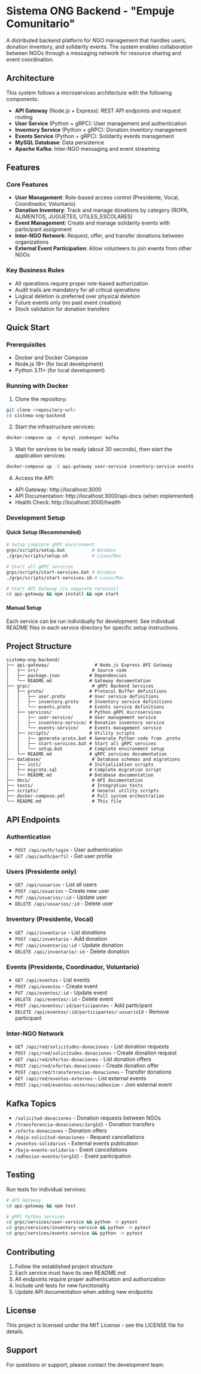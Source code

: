 # Sistema ONG Backend - "Empuje Comunitario"

A distributed backend platform for NGO management that handles users, donation inventory, and solidarity events. The system enables collaboration between NGOs through a messaging network for resource sharing and event coordination.

## Architecture

This system follows a microservices architecture with the following components:

- **API Gateway** (Node.js + Express): REST API endpoints and request routing
- **User Service** (Python + gRPC): User management and authentication
- **Inventory Service** (Python + gRPC): Donation inventory management
- **Events Service** (Python + gRPC): Solidarity events management
- **MySQL Database**: Data persistence
- **Apache Kafka**: Inter-NGO messaging and event streaming

## Features

### Core Features
- **User Management**: Role-based access control (Presidente, Vocal, Coordinador, Voluntario)
- **Donation Inventory**: Track and manage donations by category (ROPA, ALIMENTOS, JUGUETES, UTILES_ESCOLARES)
- **Event Management**: Create and manage solidarity events with participant assignment
- **Inter-NGO Network**: Request, offer, and transfer donations between organizations
- **External Event Participation**: Allow volunteers to join events from other NGOs

### Key Business Rules
- All operations require proper role-based authorization
- Audit trails are mandatory for all critical operations
- Logical deletion is preferred over physical deletion
- Future events only (no past event creation)
- Stock validation for donation transfers

## Quick Start

### Prerequisites

- Docker and Docker Compose
- Node.js 18+ (for local development)
- Python 3.11+ (for local development)

### Running with Docker

1. Clone the repository:
```bash
git clone <repository-url>
cd sistema-ong-backend
```

2. Start the infrastructure services:
```bash
docker-compose up -d mysql zookeeper kafka
```

3. Wait for services to be ready (about 30 seconds), then start the application services:
```bash
docker-compose up -d api-gateway user-service inventory-service events-service
```

4. Access the API:
- API Gateway: http://localhost:3000
- API Documentation: http://localhost:3000/api-docs (when implemented)
- Health Check: http://localhost:3000/health

### Development Setup

#### Quick Setup (Recommended)
```bash
# Setup complete gRPC environment
grpc/scripts/setup.bat          # Windows
./grpc/scripts/setup.sh         # Linux/Mac

# Start all gRPC services
grpc/scripts/start-services.bat # Windows
./grpc/scripts/start-services.sh # Linux/Mac

# Start API Gateway (in separate terminal)
cd api-gateway && npm install && npm start
```

#### Manual Setup
Each service can be run individually for development. See individual README files in each service directory for specific setup instructions.

## Project Structure

```
sistema-ong-backend/
├── api-gateway/                 # Node.js Express API Gateway
│   ├── src/                    # Source code
│   ├── package.json           # Dependencies
│   └── README.md              # Gateway documentation
├── grpc/                       # gRPC Backend Services
│   ├── proto/                 # Protocol Buffer definitions
│   │   ├── user.proto         # User service definitions
│   │   ├── inventory.proto    # Inventory service definitions
│   │   └── events.proto       # Events service definitions
│   ├── services/              # Python gRPC microservices
│   │   ├── user-service/      # User management service
│   │   ├── inventory-service/ # Donation inventory service
│   │   └── events-service/    # Events management service
│   ├── scripts/               # Utility scripts
│   │   ├── generate-proto.bat # Generate Python code from .proto
│   │   ├── start-services.bat # Start all gRPC services
│   │   └── setup.bat          # Complete environment setup
│   └── README.md              # gRPC services documentation
├── database/                   # Database schemas and migrations
│   ├── init/                  # Initialization scripts
│   ├── migrate.sql            # Complete migration script
│   └── README.md              # Database documentation
├── docs/                       # API documentation
├── tests/                      # Integration tests
├── scripts/                    # General utility scripts
├── docker-compose.yml          # Full system orchestration
└── README.md                   # This file
```

## API Endpoints

### Authentication
- `POST /api/auth/login` - User authentication
- `GET /api/auth/perfil` - Get user profile

### Users (Presidente only)
- `GET /api/usuarios` - List all users
- `POST /api/usuarios` - Create new user
- `PUT /api/usuarios/:id` - Update user
- `DELETE /api/usuarios/:id` - Delete user

### Inventory (Presidente, Vocal)
- `GET /api/inventario` - List donations
- `POST /api/inventario` - Add donation
- `PUT /api/inventario/:id` - Update donation
- `DELETE /api/inventario/:id` - Delete donation

### Events (Presidente, Coordinador, Voluntario)
- `GET /api/eventos` - List events
- `POST /api/eventos` - Create event
- `PUT /api/eventos/:id` - Update event
- `DELETE /api/eventos/:id` - Delete event
- `POST /api/eventos/:id/participantes` - Add participant
- `DELETE /api/eventos/:id/participantes/:usuarioId` - Remove participant

### Inter-NGO Network
- `GET /api/red/solicitudes-donaciones` - List donation requests
- `POST /api/red/solicitudes-donaciones` - Create donation request
- `GET /api/red/ofertas-donaciones` - List donation offers
- `POST /api/red/ofertas-donaciones` - Create donation offer
- `POST /api/red/transferencias-donaciones` - Transfer donations
- `GET /api/red/eventos-externos` - List external events
- `POST /api/red/eventos-externos/adhesion` - Join external event

## Kafka Topics

- `/solicitud-donaciones` - Donation requests between NGOs
- `/transferencia-donaciones/{orgId}` - Donation transfers
- `/oferta-donaciones` - Donation offers
- `/baja-solicitud-donaciones` - Request cancellations
- `/eventos-solidarios` - External events publication
- `/baja-evento-solidario` - Event cancellations
- `/adhesion-evento/{orgId}` - Event participation

## Testing

Run tests for individual services:

```bash
# API Gateway
cd api-gateway && npm test

# gRPC Python services
cd grpc/services/user-service && python -m pytest
cd grpc/services/inventory-service && python -m pytest
cd grpc/services/events-service && python -m pytest
```

## Contributing

1. Follow the established project structure
2. Each service must have its own README.md
3. All endpoints require proper authentication and authorization
4. Include unit tests for new functionality
5. Update API documentation when adding new endpoints

## License

This project is licensed under the MIT License - see the LICENSE file for details.

## Support

For questions or support, please contact the development team.